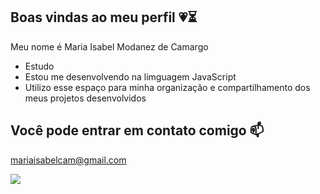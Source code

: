 ## Boas vindas ao meu perfil 💗⏳

Meu nome é Maria Isabel Modanez de Camargo

- Estudo
- Estou me desenvolvendo na limguagem JavaScript
- Utilizo esse espaço para minha organização e compartilhamento dos meus projetos desenvolvidos

## Você pode entrar em contato comigo 📫

mariaisabelcam@gmail.com


![](https://media1.tenor.com/m/rZdHjIXwpgIAAAAd/goodmorning-aesthetic.gif)
